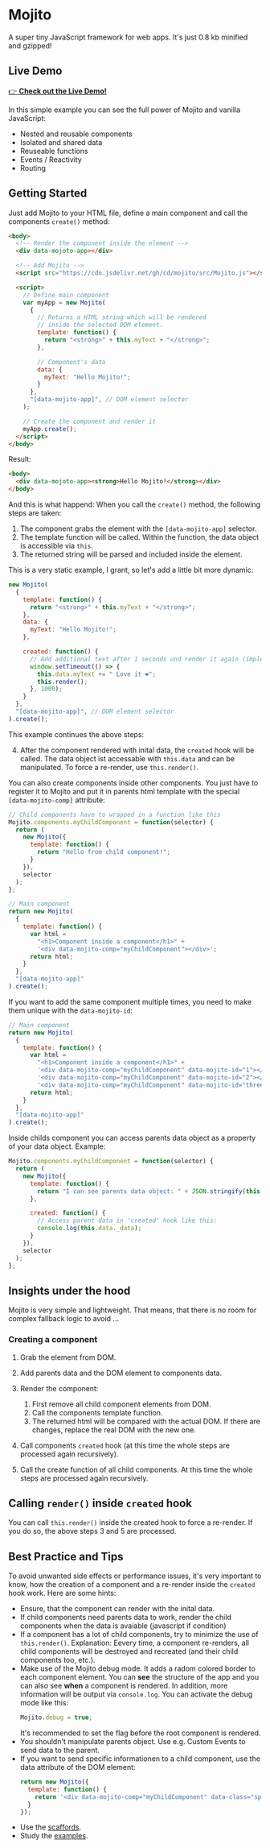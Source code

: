 # Mojito

A super tiny JavaScript framework for web apps. It's just 0.8 kb minified and gzipped!

## Live Demo

[👉 **Check out the Live Demo!**](https://cd.github.io/mojito/examples/todo-list/)

In this simple example you can see the full power of Mojito and vanilla JavaScript:

- Nested and reusable components
- Isolated and shared data
- Reuseable functions
- Events / Reactivity
- Routing

## Getting Started

Just add Mojito to your HTML file, define a main component and call the components `create()` method:

```html
<body>
  <!-- Render the component inside the element -->
  <div data-mojoto-app></div>

  <!-- Add Mojito -->
  <script src="https://cdn.jsdelivr.net/gh/cd/mojito/src/Mojito.js"></script>

  <script>
    // Define main component
    var myApp = new Mojito(
      {
        // Returns a HTML string which will be rendered
        // inside the selected DOM element.
        template: function() {
          return "<strong>" + this.myText + "</strong>";
        },

        // Component's data
        data: {
          myText: "Hello Mojito!";
        }
      },
      "[data-mojito-app]", // DOM element selector
    );

    // Create the component and render it
    myApp.create();
  </script>
</body>
```

Result:

```html
<body>
  <div data-mojoto-app><strong>Hello Mojito!</strong></div>
</body>
```

And this is what happend: When you call the `create()` method, the following steps are taken:

1. The component grabs the element with the `[data-mojito-app]` selector.
2. The template function will be called. Within the function, the data object is accessible via `this`.
3. The returned string will be parsed and included inside the element.

This is a very static example, I grant, so let's add a little bit more dynamic:

```javascript
new Mojito(
  {
    template: function() {
      return "<strong>" + this.myText + "</strong>";
    },
    data: {
      myText: "Hello Mojito!";
    },

    created: function() {
      // Add additional text after 1 seconds und render it again (implemented as arrow function, no IE support in this example)
      window.setTimeout(() => {
        this.data.myText += " Love it ❤️";
        this.render();
      }, 1000);
    }
  },
  "[data-mojito-app]", // DOM element selector
).create();
```

This example continues the above steps:

4. After the component rendered with inital data, the `created` hook will be called. The data object ist accessable with `this.data` and can be manipulated. To force a re-render, use `this.render()`.

You can also create components inside other components. You just have to register it to Mojito and put it in parents html template with the special `[data-mojito-comp]` attribute:

```javascript
// Child components have to wrapped in a function like this
Mojito.components.myChildComponent = function(selector) {
  return (
    new Mojito({
      template: function() {
        return "Hello from child component!";
      }
    }),
    selector
  );
};

// Main component
return new Mojito(
  {
    template: function() {
      var html =
        "<h1>Component inside a component</h1>" +
        '<div data-mojito-comp="myChildComponent"></div>';
      return html;
    }
  },
  "[data-mojito-app]"
).create();
```

If you want to add the same component multiple times, you need to make them unique with the `data-mojito-id`:

```javascript
// Main component
return new Mojito(
  {
    template: function() {
      var html =
        "<h1>Component inside a component</h1>" +
        '<div data-mojito-comp="myChildComponent" data-mojito-id="1"></div>' +
        '<div data-mojito-comp="myChildComponent" data-mojito-id="2"></div>' +
        '<div data-mojito-comp="myChildComponent" data-mojito-id="three"></div>';
      return html;
    }
  },
  "[data-mojito-app]"
).create();
```

Inside childs component you can access parents data object as a property of your data object. Example:

```javascript
Mojito.components.myChildComponent = function(selector) {
  return (
    new Mojito({
      template: function() {
        return "I can see parents data object: " + JSON.stringify(this._data);
      },

      created: function() {
        // Access parent data in 'created' hook like this:
        console.log(this.data._data);
      }
    }),
    selector
  );
};
```

## Insights under the hood

Mojito is very simple and lightweight. That means, that there is no room for complex fallback logic to avoid ...

### Creating a component

1. Grab the element from DOM.

2. Add parents data and the DOM element to components data.

3. Render the component:

   1. First remove all child component elements from DOM.
   2. Call the components template function.
   3. The returned html will be compared with the actual DOM. If there are changes, replace the real DOM with the new one.

4. Call components `created` hook (at this time the whole steps are processed again recursively).

5. Call the create function of all child components. At this time the whole steps are processed again recursively.

## Calling `render()` inside `created` hook

You can call `this.render()` inside the created hook to force a re-render. If you do so, the above steps 3 and 5 are processed.

## Best Practice and Tips

To avoid unwanted side effects or performance issues, it's very important to know, how the creation of a component and a re-render inside the `created` hook work. Here are some hints:

- Ensure, that the component can render with the inital data.
- If child components need parents data to work, render the child components when the data is avaiable (javascript if condition)
- If a component has a lot of child components, try to minimize the use of `this.render()`. Explanation: Eevery time, a component re-renders, all child components will be destroyed and recreated (and their child components too, etc.).
- Make use of the Mojito debug mode. It adds a radom colored border to each component element. You can **see** the structure of the app and you can also see **when** a component is rendered. In addition, more information will be output via `console.log`. You can activate the debug mode like this:
  ```javascript
  Mojito.debug = true;
  ```
  It's recommended to set the flag before the root component is rendered.
- You shouldn't manipulate parents object. Use e.g. Custom Events to send data to the parent.
- If you want to send specific informationen to a child component, use the data attribute of the DOM element:
  ```javascript
  return new Mojito({
    template: function() {
      return '<div data-mojito-comp="myChildComponent" data-class="special"></div>';
    }
  });
  ```
- Use the [scaffords](https://github.com/cd/mojito/tree/master/scaffold).
- Study the [examples](https://github.com/cd/mojito/tree/master/examples).
